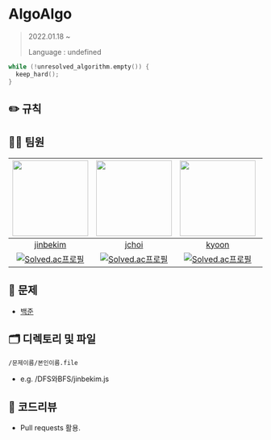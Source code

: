 # AlgoAlgo

> 2022.01.18 ~
> 
> Language : undefined

```c
while (!unresolved_algorithm.empty()) {
  keep_hard();
}
```

## ✏️ 규칙

## 👨‍💻 팀원
|<img src="https://avatars.githubusercontent.com/u/59330110?s=400&u=de9243f474493c9d4d44278c90f09afe53a39d80&v=4" width=150 />|<img src="https://avatars.githubusercontent.com/u/61695415?v=4" width=150/>|<img src="https://avatars.githubusercontent.com/u/64515926?s=400&v=4" width=150/>||
|:--:|:--:|:--:|:--:|
|[jinbekim](https://github.com/jinbekim)|[jchoi](https://github.com/probablecode)|[kyoon](https://github.com/probablecode)||
|[![Solved.ac프로필](http://mazassumnida.wtf/api/mini/generate_badge?boj=lljrwq123)](https://solved.ac/lljrwq123)|[![Solved.ac프로필](http://mazassumnida.wtf/api/mini/generate_badge?boj=oxcart)](https://solved.ac/oxcart)|[![Solved.ac프로필](http://mazassumnida.wtf/api/mini/generate_badge?boj=ykm1256)](https://solved.ac/ykm1256)||

## 🔐 문제
* [백준](https://www.acmicpc.net/)


## 🗂 디렉토리 및 파일
`/문제이름/본인이름.file`
* e.g. /DFS와BFS/jinbekim.js

## 📝 코드리뷰
* Pull requests 활용.

